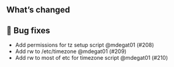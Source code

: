 ## What’s changed

## 🐛 Bug fixes

- Add permissions for tz setup script @mdegat01 (#208)
- Add rw to /etc/timezone @mdegat01 (#209)
- Add rw to most of etc for timezone script @mdegat01 (#210)
